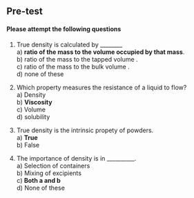 ## <b> Pre-test</b>
#### Please attempt the following questions

1) True density is calculated by ________<br>
a) **ratio of the mass to the volume occupied by that mass**.<br>
b) ratio of the mass to the tapped volume .<br>
c) ratio of the mass to the bulk volume .<br>
d) none of these<br>

2) Which property measures the resistance of a liquid to flow?<br>
a) Density<br>
b) **Viscosity**<br>
c) Volume<br>
d) solubility<br>

3) True density is the intrinsic propety of powders. <br>
a) **True** <br>
b) False <br>

4) The importance of density is in __________. <br>
a) Selection of containers <br>
b) Mixing of excipients <br>
c) **Both a and b** <br>
d) None of these <br>

